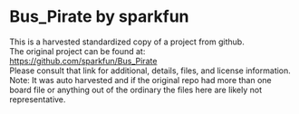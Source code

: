
# Bus_Pirate by sparkfun  
This is a harvested standardized copy of a project from github.  
The original project can be found at:  
https://github.com/sparkfun/Bus_Pirate  
Please consult that link for additional, details, files, and license information.  
Note: It was auto harvested and if the original repo had more than one board file or anything out of the ordinary the files here are likely not representative.  
    